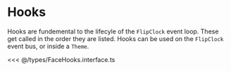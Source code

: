 # Hooks

Hooks are fundemental to the lifecyle of the `FlipClock` event loop. These get called in the order they are listed. Hooks can be used on the `FlipClock` event bus, or inside a `Theme`.

<<< @/types/FaceHooks.interface.ts